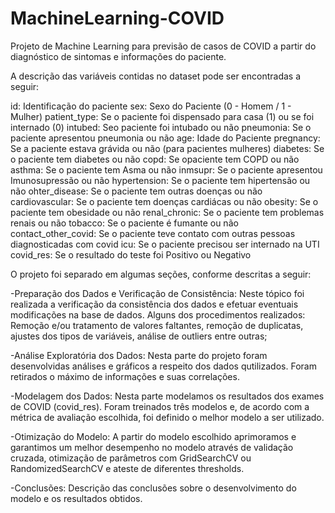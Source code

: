 # MachineLearning-COVID
Projeto de Machine Learning para previsão de casos de COVID a partir do diagnóstico de sintomas e informações do paciente.

A descrição das variáveis contidas no dataset pode ser encontradas a seguir:

id: Identificação do paciente
sex: Sexo do Paciente (0 - Homem / 1 - Mulher)
patient_type: Se o paciente foi dispensado para casa (1) ou se foi internado (0)
intubed: Seo paciente foi intubado ou não
pneumonia: Se o paciente apresentou pneumonia ou não
age: Idade do Paciente
pregnancy: Se a paciente estava grávida ou não (para pacientes mulheres)
diabetes: Se o paciente tem diabetes ou não
copd: Se opaciente tem COPD ou não
asthma: Se o paciente tem Asma ou não
inmsupr: Se o paciente apresentou Imunosupressão ou não
hypertension: Se o paciente tem hipertensão ou não
ohter_disease: Se o paciente tem outras doenças ou não
cardiovascular: Se o paciente tem doenças cardiácas ou não
obesity: Se o paciente tem obesidade ou não
renal_chronic: Se o paciente tem problemas renais ou não
tobacco: Se o paciente é fumante ou não
contact_other_covid: Se o paciente teve contato com outras pessoas diagnosticadas com covid
icu: Se o paciente precisou ser internado na UTI
covid_res: Se o resultado do teste foi Positivo ou Negativo


O projeto foi separado em algumas seções, conforme descritas a seguir:

-Preparação dos Dados e Verificação de Consistência: Neste tópico foi realizada a verificação da consistência dos dados e efetuar eventuais modificações na base de dados. Alguns dos procedimentos realizados: Remoção e/ou tratamento de valores faltantes, remoção de duplicatas, ajustes dos tipos de variáveis, análise de outliers entre outras;

-Análise Exploratória dos Dados: Nesta parte do projeto foram desenvolvidas análises e gráficos a respeito dos dados qutilizados. Foram retirados o máximo de informações e suas correlações.

-Modelagem dos Dados: Nesta parte modelamos os resultados dos exames de COVID (covid_res). Foram treinados três modelos e, de acordo com a métrica de avaliação escolhida, foi definido o melhor modelo a ser utilizado.

-Otimização do Modelo: A partir do modelo escolhido aprimoramos e garantimos um melhor desempenho no modelo através de validação cruzada, otimização de parâmetros com GridSearchCV ou RandomizedSearchCV e ateste de diferentes thresholds.

-Conclusões: Descrição das conclusões sobre o desenvolvimento do modelo e os resultados obtidos.
